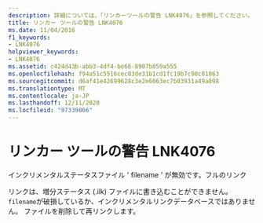 ```yaml
---
description: 詳細については、「リンカーツールの警告 LNK4076」を参照してください。
title: リンカー ツールの警告 LNK4076
ms.date: 11/04/2016
f1_keywords:
- LNK4076
helpviewer_keywords:
- LNK4076
ms.assetid: c424d43b-abb3-4df4-be66-8907b859a555
ms.openlocfilehash: f94a51c5516cec83de31b1cd1fc19b7c90c81063
ms.sourcegitcommit: d6af41e42699628c3e2e6063ec7b03931a49a098
ms.translationtype: MT
ms.contentlocale: ja-JP
ms.lasthandoff: 12/11/2020
ms.locfileid: "97339866"
---
```

# <a name="linker-tools-warning-lnk4076"></a>リンカー ツールの警告 LNK4076

インクリメンタルステータスファイル ' filename ' が無効です。フルのリンク

リンクは、増分ステータス (.ilk) ファイルに書き込むことができません。 `filename`が破損しているか、インクリメンタルリンクデータベースではありません。 ファイルを削除して再リンクします。

